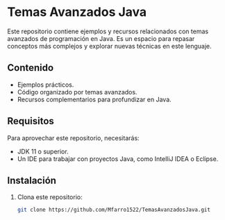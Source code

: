 # Temas Avanzados Java

Este repositorio contiene ejemplos y recursos relacionados con temas avanzados de programación en Java. Es un espacio para repasar conceptos más complejos y explorar nuevas técnicas en este lenguaje.

## Contenido

- Ejemplos prácticos.
- Código organizado por temas avanzados.
- Recursos complementarios para profundizar en Java.

## Requisitos

Para aprovechar este repositorio, necesitarás:

- JDK 11 o superior.
- Un IDE para trabajar con proyectos Java, como IntelliJ IDEA o Eclipse.

## Instalación

1. Clona este repositorio:
   ```bash
   git clone https://github.com/Mfarro1522/TemasAvanzadosJava.git
